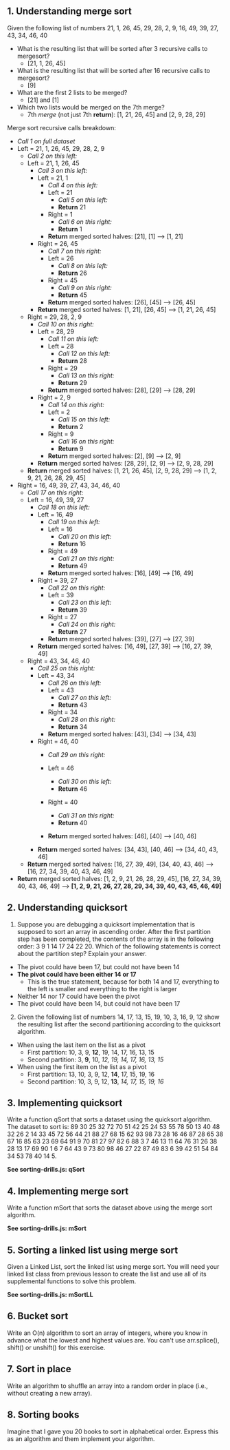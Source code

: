 ## 1. Understanding merge sort
Given the following list of numbers 21, 1, 26, 45, 29, 28, 2, 9, 16, 49, 39, 27, 43, 34, 46, 40 

* What is the resulting list that will be sorted after 3 recursive calls to mergesort?
	* [21, 1, 26, 45]
* What is the resulting list that will be sorted after 16 recursive calls to mergesort?
	* [9]
* What are the first 2 lists to be merged? 
	* [21] and [1]
* Which two lists would be merged on the 7th merge?
	* 7th *merge* (not just 7th **return**): [1, 21, 26, 45] and [2, 9, 28, 29]


Merge sort recursive calls breakdown:

* *Call 1 on full dataset*
* Left = 21, 1, 26, 45, 29, 28, 2, 9 
	* *Call 2 on this left:*
	* Left = 21, 1, 26, 45
		* *Call 3 on this left:*
		* Left = 21, 1
			* *Call 4 on this left:*
			* Left = 21
				* *Call 5 on this left:*
				* **Return** 21
			* Right = 1
				* *Call 6 on this right:*
				* **Return** 1
			* **Return** merged sorted halves: [21], [1] --> [1, 21]
		* Right = 26, 45
			* *Call 7 on this right:*
			* Left = 26
				* *Call 8 on this left:*
				* **Return** 26
			* Right = 45
				* *Call 9 on this right:*
				* **Return** 45
			* **Return** merged sorted halves: [26], [45] --> [26, 45]
		* **Return** merged sorted halves: [1, 21], [26, 45] --> [1, 21, 26, 45]
	* Right = 29, 28, 2, 9
		* *Call 10 on this right:*
		* Left = 28, 29
			* *Call 11 on this left:*
			* Left = 28
				* *Call 12 on this left:*
				* **Return** 28
			* Right = 29
				* *Call 13 on this right:*
				* **Return** 29
			* **Return** merged sorted halves: [28], [29] --> [28, 29]
		* Right = 2, 9
			* *Call 14 on this right:*
			* Left = 2
				* *Call 15 on this left:*
				* **Return** 2
			* Right = 9
				* *Call 16 on this right:*
				* **Return** 9
			* **Return** merged sorted halves: [2], [9] --> [2, 9]
		* **Return** merged sorted halves: [28, 29], [2, 9] --> [2, 9, 28, 29]
	* **Return** merged sorted halves: [1, 21, 26, 45], [2, 9, 28, 29] --> [1, 2, 9, 21, 26, 28, 29, 45]
* Right = 16, 49, 39, 27, 43, 34, 46, 40
	* *Call 17 on this right:*
	* Left = 16, 49, 39, 27
		* *Call 18 on this left:*
		* Left = 16, 49
			* *Call 19 on this left:*
			* Left = 16
				* *Call 20 on this left:*
				* **Return** 16
			* Right = 49
				* *Call 21 on this right:*
				* **Return** 49
			* **Return** merged sorted halves: [16], [49] --> [16, 49]
		* Right = 39, 27
			* *Call 22 on this right:*
			* Left = 39
				* *Call 23 on this left:*
				* **Return** 39
			* Right = 27
				* *Call 24 on this right:*
				* **Return** 27
			* **Return** merged sorted halves: [39], [27] --> [27, 39]
		* **Return** merged sorted halves: [16, 49], [27, 39] --> [16, 27, 39, 49]
	* Right = 43, 34, 46, 40
		* *Call 25 on this right:*
		* Left = 43, 34
			* *Call 26 on this left:*
			* Left = 43
				* *Call 27 on this left:*
				* **Return** 43
			* Right = 34
				* *Call 28 on this right:*
				* **Return** 34
			* **Return** merged sorted halves: [43], [34] --> [34, 43]
		* Right = 46, 40
			* *Call 29 on this right:*
			* Left = 46
				* *Call 30 on this left:*
				* **Return** 46

			* Right = 40
				* *Call 31 on this right:*
				* **Return** 40
			* **Return** merged sorted halves: [46], [40] --> [40, 46]
		* **Return** merged sorted halves: [34, 43], [40, 46] --> [34, 40, 43, 46]
	* **Return** merged sorted halves: [16, 27, 39, 49], [34, 40, 43, 46] --> [16, 27, 34, 39, 40, 43, 46, 49]
* **Return** merged sorted halves: [1, 2, 9, 21, 26, 28, 29, 45], [16, 27, 34, 39, 40, 43, 46, 49] --> **[1, 2, 9, 21, 26, 27, 28, 29, 34, 39, 40, 43, 45, 46, 49]**

## 2. Understanding quicksort

1) Suppose you are debugging a quicksort implementation that is supposed to sort an array in ascending order. After the first partition step has been completed, the contents of the array is in the following order: 3 9 1 14 17 24 22 20. Which of the following statements is correct about the partition step? Explain your answer.

* The pivot could have been 17, but could not have been 14
* **The pivot could have been either 14 or 17**
    * This is the true statement, because for both 14 and 17, everything to the left is smaller and everything to the right is larger
* Neither 14 nor 17 could have been the pivot
* The pivot could have been 14, but could not have been 17

2) Given the following list of numbers 14, 17, 13, 15, 19, 10, 3, 16, 9, 12 show the resulting list after the second partitioning according to the quicksort algorithm.

* When using the last item on the list as a pivot
    * First partition: 10, 3, 9, **12**, 19, 14, 17, 16, 13, 15
    * Second partition: 3, **9**, 10, *12, 19, 14, 17, 16, 13, 15*
* When using the first item on the list as a pivot
    * First partition: 13, 10, 3, 9, 12, **14**, 17, 15, 19, 16
    * Second partition: 10, 3, 9, 12, **13**, *14, 17, 15, 19, 16*

## 3. Implementing quicksort

Write a function qSort that sorts a dataset using the quicksort algorithm. The dataset to sort is: 89 30 25 32 72 70 51 42 25 24 53 55 78 50 13 40 48 32 26 2 14 33 45 72 56 44 21 88 27 68 15 62 93 98 73 28 16 46 87 28 65 38 67 16 85 63 23 69 64 91 9 70 81 27 97 82 6 88 3 7 46 13 11 64 76 31 26 38 28 13 17 69 90 1 6 7 64 43 9 73 80 98 46 27 22 87 49 83 6 39 42 51 54 84 34 53 78 40 14 5.

**See sorting-drills.js: qSort**

## 4. Implementing merge sort

Write a function mSort that sorts the dataset above using the merge sort algorithm.

**See sorting-drills.js: mSort**

## 5. Sorting a linked list using merge sort

Given a Linked List, sort the linked list using merge sort. You will need your linked list class from previous lesson to create the list and use all of its supplemental functions to solve this problem.

**See sorting-drills.js: mSortLL**

## 6. Bucket sort

Write an O(n) algorithm to sort an array of integers, where you know in advance what the lowest and highest values are. You can't use arr.splice(), shift() or unshift() for this exercise.

## 7. Sort in place

Write an algorithm to shuffle an array into a random order in place (i.e., without creating a new array).

## 8. Sorting books

Imagine that I gave you 20 books to sort in alphabetical order. Express this as an algorithm and them implement your algorithm.